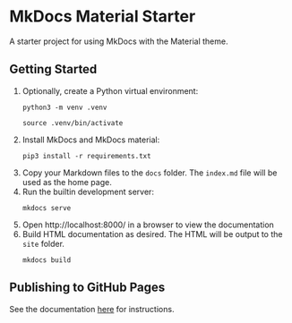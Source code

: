 # MkDocs Material Starter

A starter project for using MkDocs with the Material theme.

## Getting Started

1. Optionally, create a Python virtual environment:
    ```
    python3 -m venv .venv
    ```
    ```
    source .venv/bin/activate
    ```
1. Install MkDocs and MkDocs material:
    ```
    pip3 install -r requirements.txt
    ```
1. Copy your Markdown files to the `docs` folder. The `index.md` file will be
   used as the home page.
1. Run the builtin development server:
    ```
    mkdocs serve
    ```
1. Open http://localhost:8000/ in a browser to view the documentation
1. Build HTML documentation as desired. The HTML will be output to the `site`
   folder.
    ```
    mkdocs build
    ```

## Publishing to GitHub Pages

See the documentation
[here](https://squidfunk.github.io/mkdocs-material/publishing-your-site/#github-pages)
for instructions.
